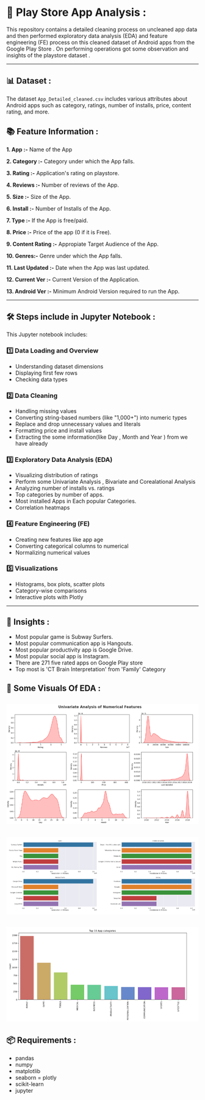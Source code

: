 # 🚀 Play Store App Analysis :

This repository contains a detailed cleaning process on uncleaned app data and then performed exploratory data analysis (EDA) and feature engineering (FE) process on this cleaned dataset of Android apps from the Google Play Store . On performing operations got some observation and insights of the playstore dataset .

--- 

## 📊 Dataset :

The dataset `App_Detailed_cleaned.csv` includes various attributes about Android apps such as category, ratings, number of installs, price, content rating, and more.

## 📚 Feature Information :
**1. App :-** Name of the App  

**2. Category :-** Category under which the App falls.  

**3. Rating :-** Application's rating on playstore.  

**4. Reviews :-** Number of reviews of the App.  

**5. Size :-** Size of the App.  

**6. Install :-** Number of Installs of the App.  

**7. Type :-** If the App is free/paid.  

**8. Price :-** Price of the app (0 if it is Free).  

**9. Content Rating :-** Appropiate Target Audience of the App.  

**10. Genres:-** Genre under which the App falls.  

**11. Last Updated :-** Date when the App was last updated.  

**12. Current Ver :-** Current Version of the Application.  

**13. Android Ver :-** Minimum Android Version required to run the App. 

--- 
## 🛠️ Steps include in Jupyter Notebook : 

This Jupyter notebook includes:

### 1️⃣ Data Loading and Overview
- Understanding dataset dimensions
- Displaying first few rows
- Checking data types

### 2️⃣ Data Cleaning
- Handling missing values
- Converting string-based numbers (like "1,000+") into numeric types
- Replace and drop unnecessary values and literals 
- Formatting price and install values
- Extracting the some information(like Day , Month and Year ) from we have already 

### 3️⃣ Exploratory Data Analysis (EDA)
- Visualizing distribution of ratings
- Perform some Univariate Analysis , Bivariate and Corealational Analysis
- Analyzing number of installs vs. ratings
- Top categories by number of apps.
- Most installed Apps in Each popular Categories.
- Correlation heatmaps

### 4️⃣ Feature Engineering (FE)
- Creating new features like app age
- Converting categorical columns to numerical
- Normalizing numerical values

### 5️⃣ Visualizations
- Histograms, box plots, scatter plots
- Category-wise comparisons
- Interactive plots with Plotly
---

## 📝 Insights :  
- Most popular game is Subway Surfers.
- Most popular communication app is Hangouts.
- Most popular productivity app is Google Drive.
- Most popular social app is Instagram.
- There are 271 five rated apps on Google Play store
- Top most is 'CT Brain Interpretation' from 'Family' Category

## 🔖 Some Visuals Of EDA : 
![Img1](<UnivariateAnalysisImg.png>)
---
![Img2](<TopAppEachCategory.png>)
---
![Img3](<TopAppCategory.png>)
---

## 📦 Requirements : 
- pandas
- numpy
- matplotlib
- seaborn
= plotly
- scikit-learn
- jupyter



